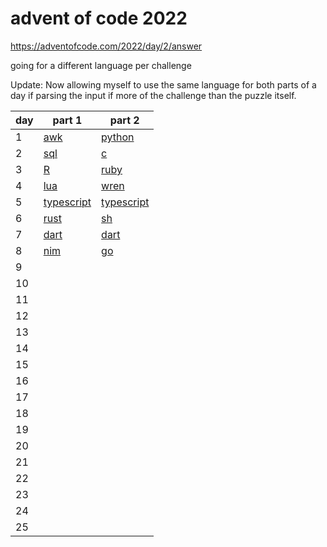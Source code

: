 # advent of code 2022

https://adventofcode.com/2022/day/2/answer

going for a different language per challenge

Update: Now allowing myself to use the same language for both parts of a day if parsing the input if more of the challenge than the puzzle itself.

| day | part 1                   | part 2                   |
| --- | ------------------------ | ------------------------ |
| 1   | [awk](./d1/pt1)          | [python](./d1/pt2)       |
| 2   | [sql](./d2/pt1)          | [c](./d2/pt2)            |
| 3   | [R](./d3/pt1)            | [ruby](./d3/pt2)         |
| 4   | [lua](./d4/pt1)          | [wren](./d4/pt2)         |
| 5   | [typescript]('./d5/pt1') | [typescript]('./d5/pt2') |
| 6   | [rust]('./d6/pt1')       | [sh]('./d6/pt2')         |
| 7   | [dart]('./d7/pt1')       | [dart]('./d7/pt1')       |
| 8   | [nim]('./d8/pt1')        | [go]('./d8/pt2')         |
| 9   |                          |                          |
| 10  |                          |                          |
| 11  |                          |                          |
| 12  |                          |                          |
| 13  |                          |                          |
| 14  |                          |                          |
| 15  |                          |                          |
| 16  |                          |                          |
| 17  |                          |                          |
| 18  |                          |                          |
| 19  |                          |                          |
| 20  |                          |                          |
| 21  |                          |                          |
| 22  |                          |                          |
| 23  |                          |                          |
| 24  |                          |                          |
| 25  |                          |                          |

